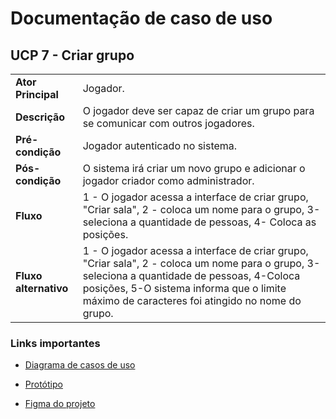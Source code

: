 # Documentação de caso de uso


## UCP 7 - Criar grupo
|  |  |
|--|--|
| **Ator Principal** | Jogador. |
| **Descrição** | O jogador deve ser capaz de criar um grupo para se comunicar com outros jogadores. |
| **Pré-condição** | Jogador autenticado no sistema. |
| **Pós-condição** | O sistema irá criar um novo grupo e adicionar o jogador criador como administrador. |
| **Fluxo** | 1 - O jogador acessa a interface de criar grupo, "Criar sala", 2 - coloca um nome para o grupo, 3-seleciona a quantidade de pessoas, 4- Coloca as posições.|
| **Fluxo alternativo** | 1 - O jogador acessa a interface de criar grupo, "Criar sala", 2 - coloca um nome para o grupo, 3-seleciona a quantidade de pessoas, 4-Coloca posições,  5-O sistema informa que o limite máximo de caracteres foi atingido no nome do grupo.|

### Links importantes 
- [Diagrama de casos de uso](https://github.com/tads-cnat/gameprofile/blob/main/docs/An%C3%A1lise/Caso%20de%20uso%20PDS%20distribuido%2001.drawio%20(1).png)

- [Protótipo](https://imgur.com/a/zSq9Mmu)

- [Figma do projeto](https://www.figma.com/file/dSRnqVj6y8ODgOGTLHax9r/Prototipos?node-id=0%3A1&t=BJKo6lfCw5KZHLYS-1)